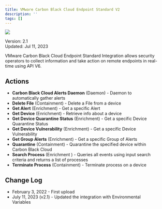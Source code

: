 ```yaml
---
title: VMware Carbon Black Cloud Endpoint Standard V2
description: ''
tags: []
---
```


![](/img/platform-services/automation-service/app-central/logos/vmware-carbon-black-cloud-endpoint-standard-v2.png)

Version: 2.1  
Updated: Jul 11, 2023

VMware Carbon Black Cloud Endpoint Standard Integration allows security operators to collect information and take action on remote endpoints in real-time using API V6.

## Actions

* **Carbon Black Cloud Alerts Daemon** (Daemon) - Daemon to automatically gather alerts
* **Delete File** (Containment) - Delete a File from a device
* **Get Alert** (Enrichment) - Get a specific Alert
* **Get Device** (Enrichment) - Retrieve info about a device
* **Get Device Quarantine Status** (Enrichment) - Get a specific Device Quarantine Status
* **Get Device Vulnerability** (Enrichment) - Get a specific Device Vulnerability
* **Get Group Alerts** (Enrichment) - Get a specific Group of Alerts
* **Quarantine** (Containment) - Quarantine the specified device within Carbon Black Cloud
* **Search Process** (Enrichment ) - Queries all events using input search criteria and returns a list of processes
* **Terminate Process** (Containment) - Terminate process on a device

## Change Log

* February 3, 2022 - First upload
* July 11, 2023 (v2.1) - Updated the integration with Environmental Variables
